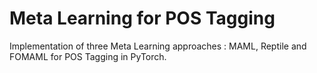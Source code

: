 # Meta Learning for POS Tagging 
Implementation of three Meta Learning approaches : MAML, Reptile and FOMAML for POS Tagging in PyTorch.
